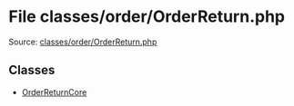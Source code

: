 File classes/order/OrderReturn.php
=========

Source: [classes/order/OrderReturn.php](https://github.com/PrestaShop/PrestaShop/blob/1.6.0.1/classes/order/OrderReturn.php)


Classes
-------

* [OrderReturnCore](class.OrderReturnCore.md)


